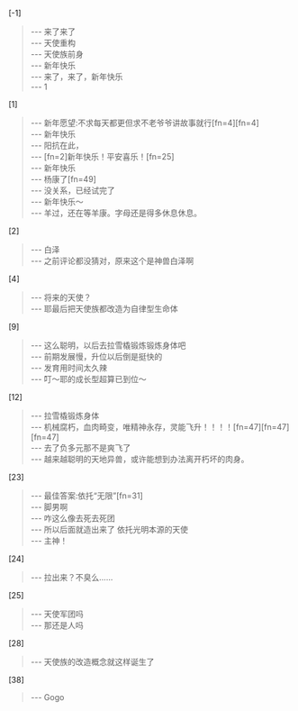 
[-1] 
>--- 来了来了<br>
>--- 天使重构<br>
>--- 天使族前身<br>
>--- 新年快乐<br>
>--- 来了，来了，新年快乐<br>
>--- 1<br>

[1] 
>--- 新年愿望:不求每天都更但求不老爷爷讲故事就行[fn=4][fn=4]<br>
>--- 新年快乐<br>
>--- 阳抗在此，<br>
>--- [fn=2]新年快乐！平安喜乐！[fn=25]<br>
>--- 新年快乐<br>
>--- 杨康了[fn=49]<br>
>--- 没关系，已经试完了<br>
>--- 新年快乐～<br>
>--- 羊过，还在等羊康。字母还是得多休息休息。<br>

[2] 
>--- 白泽<br>
>--- 之前评论都没猜对，原来这个是神兽白泽啊<br>

[4] 
>--- 将来的天使？<br>
>--- 耶最后把天使族都改造为自律型生命体<br>

[9] 
>--- 这么聪明，以后去拉雪橇锻炼锻炼身体吧<br>
>--- 前期发展慢，升位以后倒是挺快的<br>
>--- 发育用时间太久辣<br>
>--- 叮～耶的成长型超算已到位～<br>

[12] 
>--- 拉雪橇锻炼身体<br>
>--- 机械腐朽，血肉畸变，唯精神永存，灵能飞升！！！！[fn=47][fn=47][fn=47]<br>
>--- 去了负多元那不是爽飞了<br>
>--- 越来越聪明的天地异兽，或许能想到办法离开朽坏的肉身。<br>

[23] 
>--- 最佳答案:依托“无限”[fn=31]<br>
>--- 脚男啊<br>
>--- 咋这么像去死去死团<br>
>--- 所以后面就造出来了 依托光明本源的天使<br>
>--- 主神！<br>

[24] 
>--- 拉出来？不臭么……<br>

[25] 
>--- 天使军团吗<br>
>--- 那还是人吗<br>

[28] 
>--- 天使族的改造概念就这样诞生了<br>

[38] 
>--- Gogo<br>
